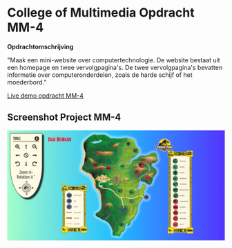 # College of Multimedia Opdracht MM-4

__Opdrachtomschrijving__

"Maak een mini-website over computertechnologie. De website bestaat uit een homepage en twee vervolgpagina's. De twee vervolgpagina's bevatten informatie over computeronderdelen, zoals de harde schijf of het moederbord."

[Live demo opdracht MM-4](https://cmm-front-end-developer-module-2-mm-4.netlify.app)

## Screenshot Project MM-4
![Screenshot project mm-4](./assets/jurassic-park-isla-nublar.jpg)